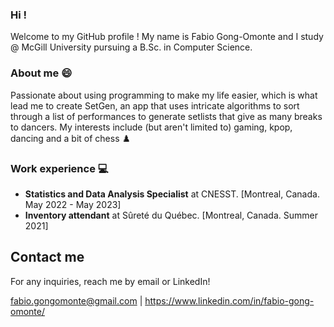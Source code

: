 ### Hi !

Welcome to my GitHub profile ! My name is Fabio Gong-Omonte and I study @ McGill University pursuing a B.Sc. in Computer Science.

### About me 😄

Passionate about using programming to make my life easier, which is what lead me to create SetGen, an app that uses intricate algorithms to sort through a list of performances to generate setlists that give as many breaks to dancers. My interests include (but aren't limited to) gaming, kpop, dancing and a bit of chess ♟️

### Work experience 💻

- **Statistics and Data Analysis Specialist** at CNESST.  [Montreal, Canada. May 2022 - May 2023]
- **Inventory attendant** at Sûreté du Québec. [Montreal, Canada. Summer 2021]

## Contact me
For any inquiries, reach me by email or LinkedIn!

fabio.gongomonte@gmail.com | https://www.linkedin.com/in/fabio-gong-omonte/
